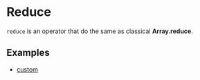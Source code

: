 # Reduce

`reduce` is an operator that do the same as classical **Array.reduce**.

## Examples

- [custom](custom.md)
